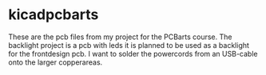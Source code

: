 # kicadpcbarts
These are the pcb files from my project for the PCBarts course. The backlight project is a pcb with leds it is planned to be used as a backlight for the frontdesign pcb. I want to solder the powercords from an USB-cable onto the 
larger copperareas.

